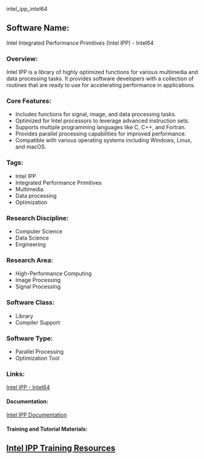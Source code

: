 intel_ipp_intel64
## Software Name:
Intel Integrated Performance Primitives (Intel IPP) - Intel64

### Overview:
Intel IPP is a library of highly optimized functions for various multimedia and data processing tasks. It provides software developers with a collection of routines that are ready to use for accelerating performance in applications.

### Core Features:
- Includes functions for signal, image, and data processing tasks.
- Optimized for Intel processors to leverage advanced instruction sets.
- Supports multiple programming languages like C, C++, and Fortran.
- Provides parallel processing capabilities for improved performance.
- Compatible with various operating systems including Windows, Linux, and macOS.

### Tags:
- Intel IPP
- Integrated Performance Primitives
- Multimedia
- Data processing
- Optimization

### Research Discipline:
- Computer Science
- Data Science
- Engineering

### Research Area:
- High-Performance Computing
- Image Processing
- Signal Processing

### Software Class:
- Library
- Compiler Support

### Software Type:
- Parallel Processing
- Optimization Tool

### Links:
[Intel IPP - Intel64](https://software.intel.com/content/www/us/en/develop/tools/performance-libraries/intel-ipp.html)

#### Documentation:
[Intel IPP Documentation](https://software.intel.com/content/www/us/en/develop/articles/intel-ipp-documentation.html)

#### Training and Tutorial Materials:
[Intel IPP Training Resources](https://software.intel.com/content/www/us/en/develop/tools/performance-libraries/choose-download/documentation.html)
--------------------------------------
